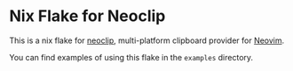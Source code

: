 # Nix Flake for Neoclip

This is a nix flake for [neoclip](https://github.com/neoclip-nvim/neoclip), multi-platform clipboard provider for [Neovim](https://neovim.io).

You can find examples of using this flake in the `examples` directory.
